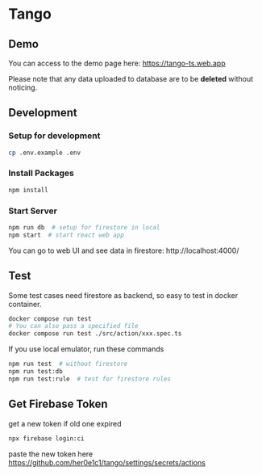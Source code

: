 # Tango

## Demo

You can access to the demo page here: https://tango-ts.web.app

Please note that any data uploaded to database are to be **deleted** without noticing.

## Development

### Setup for development

```bash
cp .env.example .env
```

### Install Packages

```bash
npm install
```

### Start Server

```bash
npm run db  # setup for firestore in local
npm start  # start react web app
```

You can go to web UI and see data in firestore: http://localhost:4000/

## Test

Some test cases need firestore as backend, so easy to test in docker container.

```bash
docker compose run test
# You can also pass a specified file
docker compose run test ./src/action/xxx.spec.ts
```

If you use local emulator, run these commands

```bash
npm run test  # without firestore
npm run test:db
npm run test:rule  # test for firestore rules
```

## Get Firebase Token

get a new token if old one expired

```bash
npx firebase login:ci
```

paste the new token here
https://github.com/her0e1c1/tango/settings/secrets/actions
